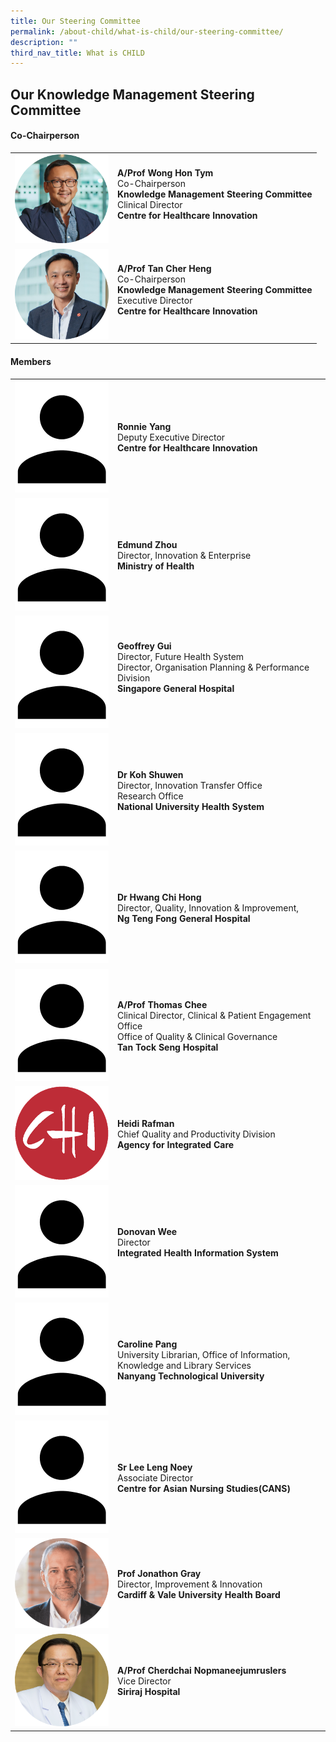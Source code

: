 ```yaml
---
title: Our Steering Committee
permalink: /about-child/what-is-child/our-steering-committee/
description: ""
third_nav_title: What is CHILD
---
```

<h2>Our Knowledge Management Steering Committee</h2>

<h4>Co-Chairperson</h4>

<table cellpadding="10" border="0" style="width: 100%;">
<tbody>
<tr>
<td style="width: 150px;"><img alt="andrew1" src="/images/Committee/prof%20wong-01.png"></td>
<td><strong>A/Prof Wong Hon Tym</strong><br>Co-Chairperson<br><b>Knowledge Management Steering Committee</b><br>Clinical Director<br><b>Centre for Healthcare Innovation</b><br><br>
</td></tr>
<tr>
<td style="width: 150px;"><img alt="andrew1" src="/images/Committee/prof%20tan%20ch-01.png"></td>
<td><strong>A/Prof Tan Cher Heng</strong><br>Co-Chairperson<br><b>Knowledge Management Steering Committee</b><br>Executive Director<br><b>Centre for Healthcare Innovation</b><br><br>
</td></tr>
</tbody>
</table>

<h4>Members</h4>

<table cellpadding="10" border="0" style="width: 100%;">
<tbody>
	<tr>
<td style="width: 150px;"><img alt="andrew1" src="/images/Committee/iconhuman.png"></td>
<td><br><strong>Ronnie Yang</strong><br>Deputy Executive Director
	<br><b>Centre for Healthcare Innovation</b> <br><br></td>
</tr>
	<tr>
<td style="width: 150px;"><img alt="andrew1" src="/images/Committee/iconhuman.png"></td>
<td><br><strong>Edmund Zhou </strong><br>Director, Innovation &amp; Enterprise<br><b>Ministry of Health</b><br><br></td>
</tr>
<tr>
<td style="width: 150px;"><img alt="chi" src="/images/Committee/iconhuman.png"></td>
<td><strong>Geoffrey Gui </strong><br>Director, Future Health System<br>Director, Organisation Planning &amp; Performance Division<br><b>Singapore General Hospital</b><br><br></td>
</tr>
<tr>
<td style="width: 150px;"><img alt="andrew1" src="/images/Committee/iconhuman.png"></td>
<td><br><strong>Dr Koh Shuwen </strong><br>Director, Innovation Transfer Office<br>Research Office<br><b>National University Health System</b><br><br></td>
</tr>
	<tr>
<td style="width: 150px;"><img alt="andrew1" src="/images/Committee/iconhuman.png"></td>
<td><br><strong>Dr Hwang Chi Hong </strong><br>Director, Quality, Innovation &amp; Improvement,<br><b>Ng Teng Fong General Hospital</b> <br><br></td>
</tr>
<tr>
<td style="width: 150px;"><img alt="andrew1" src="/images/Committee/iconhuman.png"></td>
<td><br><strong>A/Prof Thomas Chee </strong><br>Clinical Director, Clinical &amp; Patient Engagement Office<br>Office of Quality &amp; Clinical Governance <br><b>Tan Tock Seng Hospital</b><br><br></td>
</tr>
<tr>
<td style="width: 150px;"><img alt="andrew1" src="/images/chi%20logo.png"></td>
<td><br><strong>Heidi Rafman</strong><br>Chief Quality and Productivity Division<br><b>Agency for Integrated Care</b><br><br></td>
</tr>
<tr>
<td style="width: 150px;"><img alt="andrew1" src="/images/Committee/iconhuman.png"></td>
	<td><br><strong>Donovan Wee</strong><br>Director<br><b>Integrated Health Information System</b><br><br></td>
</tr>
<tr>
<td style="width: 150px;"><img alt="andrew1" src="/images/Committee/iconhuman.png"></td>
<td><br><strong>Caroline Pang</strong><br>University Librarian, Office of Information, Knowledge and Library Services<br><b>Nanyang Technological University</b><br><br></td>
</tr>
<tr>
<td style="width: 150px;"><img alt="andrew1" src="/images/Committee/iconhuman.png"></td>
<td><br><strong>Sr Lee Leng Noey</strong><br>Associate Director<br><b>Centre for Asian Nursing Studies(CANS)</b><br><br></td>
</tr>
<tr>
<td style="width: 150px;"><img alt="andrew1" src="/images/Committee/prof%20jonathon%20gray-01.png"></td>
<td><br><strong>Prof Jonathon Gray</strong><br>Director, Improvement &amp; Innovation<br><b>Cardiff &amp; Vale University Health Board</b><br><br></td>
</tr>
<tr>
<td style="width: 150px;"><img src="/images/Committee/prof%20cherdchai-01.png"></td>
<td><br><strong>A/Prof Cherdchai Nopmaneejumruslers</strong><br>Vice Director<br><b>Siriraj Hospital</b><br><br></td>
</tr>

</tbody>
</table>